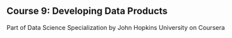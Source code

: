 ## Course 9: Developing Data Products
Part of Data Science Specialization by John Hopkins University on Coursera
